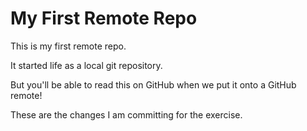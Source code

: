 # My First Remote Repo

This is my first remote repo.

It started life as a local git repository.

But you'll be able to read this on GitHub when we put it onto a GitHub remote!

These are the changes I am committing for the exercise.
